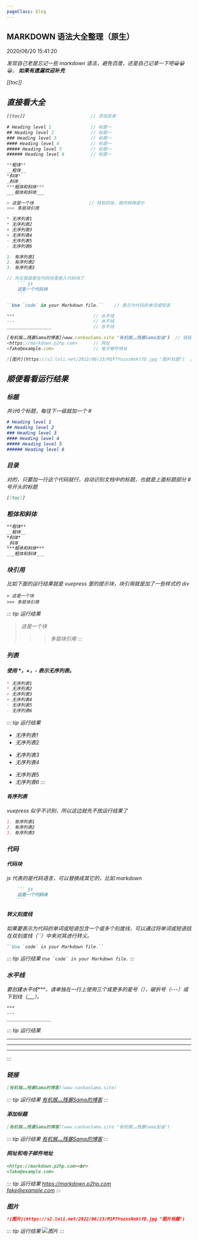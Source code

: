 ```yaml
---
pageClass: blog
---
```


## MARKDOWN 语法大全整理（原生）
<p class="date">2020/06/20 15:41:20 
<span id="/blog/tool/markdown.html" class="leancloud_visitors">
    <i class="shni shn-eye-fill" />
    <i class="leancloud-visitors-count"></i>
</span>
</p>

发现自己老是忘记一些 markdown 语法，避免百度，还是自己记录一下吧😀😀😀， **如果有遗漏欢迎补充**

[[toc]]

## 直接看大全
``` js
[[toc]]                         // 添加目录
 
# Heading level 1               // 标题一
## Heading level 2              // 标题一
### Heading level 3             // 标题一
#### Heading level 4            // 标题一
##### Heading level 5           // 标题一
###### Heading level 6          // 标题一

**粗体**
__粗体__
*斜体*
_斜体_
***粗体和斜体***
___粗体和斜体___

> 这是一个块                     // 特色的块，用作特殊提示
>>> 多层块引用

* 无序列表1
* 无序列表2
+ 无序列表3
+ 无序列表4
- 无序列表5
- 无序列表6

1. 有序列表1
2. 有序列表2
3. 有序列表3

// 先在我就是在代码块里嵌入代码块了
    ``` js                      
    这是一个代码块
    ```

``Use `code` in your Markdown file.``    // 表示为代码的单词或短语

***                              // 水平线
---                              // 水平线
_________________                // 水平线
       
[有机猴灬残暴Sama的博客](www.canbaoSama.site "有机猴灬残暴Sama加油")  // 链接带标题
<https://markdown.p2hp.com>      // 网址
<fake@example.com>               // 电子邮件地址

![图片](https://s2.loli.net/2022/06/23/M1P7YozxsNnklfD.jpg "图片标题")  // 图片带 alt 和 title

```

## 顺便看看运行结果
### 标题
共计6个标题，每往下一级就加一个 #
``` markdown
# Heading level 1
## Heading level 2
### Heading level 3
#### Heading level 4
##### Heading level 5
###### Heading level 6
```

### 目录
对的，只要加一行这个代码就行，自动识别文档中的标题，也就是上面标题部分 # 号开头的标题
``` markdown
[[toc]]
```

### 粗体和斜体
``` markdown
**粗体**
__粗体__
*斜体*
_斜体_
***粗体和斜体***
___粗体和斜体___
```

### 块引用
比如下面的运行结果就是 vuepress 里的提示块，块引用就是加了一些样式的 div
```
> 这是一个块
>>> 多层块引用
```
::: tip 运行结果
> 这是一个块
>>> 多层块引用
:::

### 列表
#### 使用 *，+，- 表示无序列表。
``` markdown
* 无序列表1
* 无序列表2
+ 无序列表3
+ 无序列表4
- 无序列表5
- 无序列表6
```
::: tip 运行结果
* 无序列表1
* 无序列表2
+ 无序列表3
+ 无序列表4
- 无序列表5
- 无序列表6
:::
#### 有序列表
vuepress 似乎不识别，所以这边就先不放运行结果了
``` markdown
1. 有序列表1
2. 有序列表2
3. 有序列表3
```

### 代码
#### 代码块
js 代表的是代码语言，可以替换成其它的，比如 markdown
``` markdown
    ``` js
    这是一个代码块
    ```
```
#### 转义刻度线
如果要表示为代码的单词或短语包含一个或多个刻度线，可以通过将单词或短语括在双刻度线（``）中来对其进行转义。
``` markdown
``Use `code` in your Markdown file.``
```
::: tip 运行结果
``Use `code` in your Markdown file.``
:::

### 水平线
要创建水平线***，请单独在一行上使用三个或更多的星号（），破折号（---）或下划线（___）。
``` markdown
***
---
_________________
```
::: tip 运行结果
***
---
_________________
:::

### 链接
``` markdown
[有机猴灬残暴Sama的博客](www.canbaoSama.site)
```
::: tip 运行结果
[有机猴灬残暴Sama的博客](https://www.canbaoSama.site)
:::
#### 添加标题
``` markdown
[有机猴灬残暴Sama的博客](www.canbaoSama.site "有机猴灬残暴Sama加油")
```
::: tip 运行结果
[有机猴灬残暴Sama的博客](https://www.canbaoSama.site "有机猴灬残暴Sama加油")
:::
#### 网址和电子邮件地址
``` markdown
<https://markdown.p2hp.com><br>
<fake@example.com>
```
::: tip 运行结果
<https://markdown.p2hp.com><br>
<fake@example.com>
:::

### 图片
``` markdown
![图片](https://s2.loli.net/2022/06/23/M1P7YozxsNnklfD.jpg "图片标题")
```
::: tip 运行结果
![图片](https://s2.loli.net/2022/06/23/M1P7YozxsNnklfD.jpg "图片标题")
:::


<base-valine />
<el-backtop :visibility-height="0"></el-backtop>